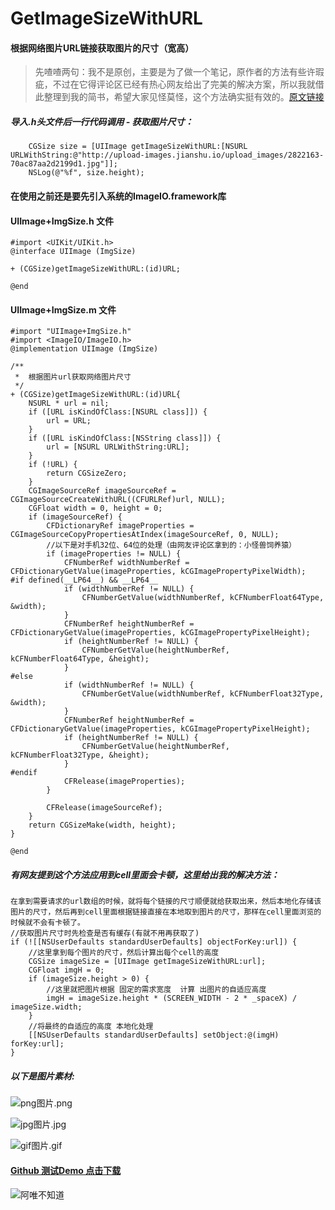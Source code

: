 # GetImageSizeWithURL

#### 根据网络图片URL链接获取图片的尺寸（宽高）

> 先喳喳两句：我不是原创，主要是为了做一个笔记，原作者的方法有些许瑕疵，不过在它得评论区已经有热心网友给出了完美的解决方案，所以我就借此整理到我的简书，希望大家见怪莫怪，这个方法确实挺有效的。[原文链接](http://www.jianshu.com/p/9984c37f3f54)


##### 导入.h头文件后一行代码调用 - 获取图片尺寸：
```
    CGSize size = [UIImage getImageSizeWithURL:[NSURL URLWithString:@"http://upload-images.jianshu.io/upload_images/2822163-70ac87aa2d2199d1.jpg"]];
    NSLog(@"%f", size.height);
```

#### 在使用之前还是要先引入系统的ImageIO.framework库

#### UIImage+ImgSize.h 文件

```
#import <UIKit/UIKit.h>
@interface UIImage (ImgSize)

+ (CGSize)getImageSizeWithURL:(id)URL;

@end

```


#### UIImage+ImgSize.m 文件

```
#import "UIImage+ImgSize.h"
#import <ImageIO/ImageIO.h>
@implementation UIImage (ImgSize)

/**
 *  根据图片url获取网络图片尺寸
 */
+ (CGSize)getImageSizeWithURL:(id)URL{
    NSURL * url = nil;
    if ([URL isKindOfClass:[NSURL class]]) {
        url = URL;
    }
    if ([URL isKindOfClass:[NSString class]]) {
        url = [NSURL URLWithString:URL];
    }
    if (!URL) {
        return CGSizeZero;
    }
    CGImageSourceRef imageSourceRef = CGImageSourceCreateWithURL((CFURLRef)url, NULL);
    CGFloat width = 0, height = 0;
    if (imageSourceRef) {
        CFDictionaryRef imageProperties = CGImageSourceCopyPropertiesAtIndex(imageSourceRef, 0, NULL);
        //以下是对手机32位、64位的处理（由网友评论区拿到的：小怪兽饲养猿）
        if (imageProperties != NULL) {
            CFNumberRef widthNumberRef = CFDictionaryGetValue(imageProperties, kCGImagePropertyPixelWidth);
#if defined(__LP64__) && __LP64__
            if (widthNumberRef != NULL) {
                CFNumberGetValue(widthNumberRef, kCFNumberFloat64Type, &width);
            }
            CFNumberRef heightNumberRef = CFDictionaryGetValue(imageProperties, kCGImagePropertyPixelHeight);
            if (heightNumberRef != NULL) {
                CFNumberGetValue(heightNumberRef, kCFNumberFloat64Type, &height);
            }
#else
            if (widthNumberRef != NULL) {
                CFNumberGetValue(widthNumberRef, kCFNumberFloat32Type, &width);
            }
            CFNumberRef heightNumberRef = CFDictionaryGetValue(imageProperties, kCGImagePropertyPixelHeight);
            if (heightNumberRef != NULL) {
                CFNumberGetValue(heightNumberRef, kCFNumberFloat32Type, &height);
            }
#endif
            CFRelease(imageProperties);
        }
        
        CFRelease(imageSourceRef);
    }
    return CGSizeMake(width, height);
}

@end

```

##### 有网友提到这个方法应用到cell里面会卡顿，这里给出我的解决方法：

```
在拿到需要请求的url数组的时候，就将每个链接的尺寸顺便就给获取出来，然后本地化存储该图片的尺寸，然后再到cell里面根据链接直接在本地取到图片的尺寸，那样在cell里面浏览的时候就不会有卡顿了。
//获取图片尺寸时先检查是否有缓存(有就不用再获取了)
if (![[NSUserDefaults standardUserDefaults] objectForKey:url]) {
    //这里拿到每个图片的尺寸，然后计算出每个cell的高度
    CGSize imageSize = [UIImage getImageSizeWithURL:url];
    CGFloat imgH = 0;
    if (imageSize.height > 0) {
        //这里就把图片根据 固定的需求宽度  计算 出图片的自适应高度
        imgH = imageSize.height * (SCREEN_WIDTH - 2 * _spaceX) / imageSize.width;
    }
    //将最终的自适应的高度 本地化处理
    [[NSUserDefaults standardUserDefaults] setObject:@(imgH) forKey:url];
}
```
##### 以下是图片素材:
![png图片.png](http://upload-images.jianshu.io/upload_images/2822163-925eb5564821ceb9.png)

![jpg图片.jpg](http://upload-images.jianshu.io/upload_images/2822163-70ac87aa2d2199d1.jpg)

![gif图片.gif](http://upload-images.jianshu.io/upload_images/2822163-add2e3fc3735a6e7.gif)

#### [Github 测试Demo 点击下载](https://github.com/90candy/GetImageSizeWithURL)

![阿唯不知道](http://upload-images.jianshu.io/upload_images/2822163-39718ec5bd7e3cf8.jpg?imageMogr2/auto-orient/strip%7CimageView2/2/w/1240)
